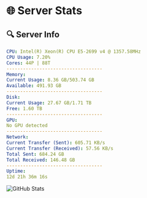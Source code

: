 # 🌐 Server Stats
## 🔍 Server Info
```yaml
CPU: Intel(R) Xeon(R) CPU E5-2699 v4 @ 1357.58MHz
CPU Usage: 7.20%
Cores: 44P | 88T
-----------------------------------
Memory:
Current Usage: 8.36 GB/503.74 GB
Available: 491.93 GB
-----------------------------------
Disk:
Current Usage: 27.67 GB/1.71 TB
Free: 1.60 TB
-----------------------------------
GPU:
No GPU detected
-----------------------------------
Network:
Current Transfer (Sent): 605.71 KB/s
Current Transfer (Received): 57.56 KB/s
Total Sent: 684.24 GB
Total Received: 146.48 GB
-----------------------------------
Uptime:
12d 21h 36m 16s
```
![GitHub Stats](https://img.shields.io/badge/Updated-2025-05-02_14:45:04-blue)